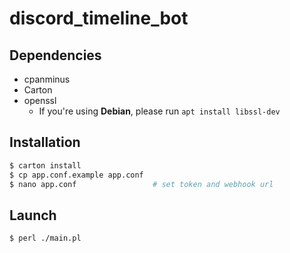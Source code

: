 # discord_timeline_bot

## Dependencies

- cpanminus
- Carton
- openssl
    - If you're using **Debian**, please run `apt install libssl-dev`

## Installation

```bash
$ carton install
$ cp app.conf.example app.conf
$ nano app.conf                 # set token and webhook url
```

## Launch

```bash
$ perl ./main.pl
```